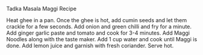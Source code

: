 Tadka Masala Maggi Recipe

Heat ghee in a pan.
Once the ghee is hot, add cumin seeds and let them crackle for a few seconds.
Add onion and green chilli and fry for a minute.
Add ginger garlic paste and tomato and cook for 3-4 minutes.
Add Maggi Noodles along with the taste maker.
Add 1 cup water and cook until Maggi is done.
Add lemon juice and garnish with fresh coriander.
Serve hot.